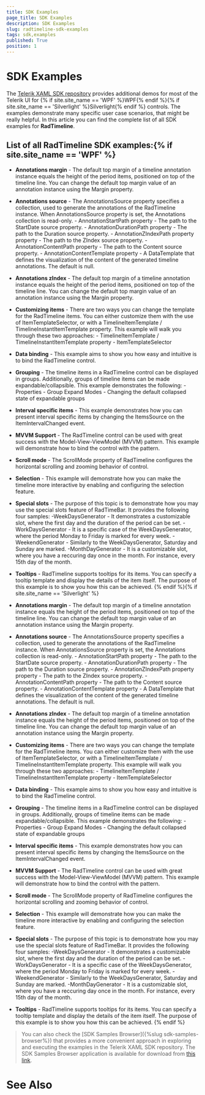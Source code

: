 ```yaml
---
title: SDK Examples
page_title: SDK Examples
description: SDK Examples
slug: radtimeline-sdk-examples
tags: sdk,examples
published: True
position: 1
---
```


# SDK Examples



The [Telerik XAML SDK repository](https://github.com/telerik/xaml-sdk/tree/master/) provides additional demos for most of the Telerik UI for {% if site.site_name == 'WPF' %}WPF{% endif %}{% if site.site_name == 'Silverlight' %}Silverlight{% endif %} controls. The examples demonstrate many specific user case scenarios, that might be really helpful. In this article you can find the complete list of all SDK examples for __RadTimeline__.

## List of all RadTimeline SDK examples:{% if site.site_name == 'WPF' %}

* __Annotations margin__ - The default top margin of a timeline annotation instance equals the height of the period items, positioned on top of the timeline line. You can change the default top margin value of an annotation instance using the Margin property.

* __Annotations source__ - The AnnotationsSource property specifies a collection, used to generate the annotations of the RadTimeline instance. When AnnotationsSource property is set, the Annotations collection is read-only.   - AnnotationStartPath property - The path to the StartDate source property.   - AnnotationDurationPath property - The path to the Duration source property.   - AnnotationZIndexPath property property - The path to the ZIndex source property.   - AnnotationContentPath property - The path to the Content source property.   - AnnotationContentTemplate property - A DataTemplate that defines the visualization of the content of the generated timeline annotations. The default is null. 

* __Annotations zIndex__ - The default top margin of a timeline annotation instance equals the height of the period items, positioned on top of the timeline line. You can change the default top margin value of an annotation instance using the Margin property.

* __Customizing items__ - There are two ways you can change the template for the RadTimeline items. You can either customize them with the use of ItemTemplateSelector, or with a TimelineItemTemplate / TimelineInstantItemTemplate property. This example will walk you through these two approaches:   - TimelineItemTemplate / TimelineInstantItemTemplate property   - ItemTemplateSelector

* __Data binding__ - This example aims to show you how easy and intuitive is to bind the RadTimeline control. 

* __Grouping__ - The timeline items in a RadTimeline control can be displayed in groups. Additionally, groups of timeline items can be made expandable/collapsible. This example demonstrates the following:   - Properties   - Group Expand Modes   - Changing the default collapsed state of expandable groups

* __Interval specific items__ - This example demonstrates how you can present interval specific items by changing the ItemsSource on the ItemIntervalChanged event.

* __MVVM Support__ - The RadTimeline control can be used with great success with the Model-View-ViewModel (MVVM) pattern. This example will demonstrate how to bind the control with the pattern. 

* __Scroll mode__ - The ScrollMode property of RadTimeline configures the horizontal scrolling and zooming behavior of control. 

* __Selection__ - This example will demonstrate how you can make the timeline more interactive by enabling and configuring the selection feature. 

* __Special slots__ - The purpose of this topic is to demonstrate how you may use the special slots feature of RadTimeBar. It provides the following four samples: 	 	-WeekDaysGenerator - It demonstrates a customizable slot, where the first day and the duration of the period can be set. 	-WorkDaysGenerator - It is a specific case of the WeekDaysGenerator, where the period Monday to Friday is marked for every week. 	-WeekendGenerator - Similarly to the WeekDaysGenerator, Saturday and Sunday are marked. 	-MonthDayGenerator - It is a customizable slot, where you have a reccuring day once in the month. For instance, every 15th day of the month.

* __Tooltips__ - RadTimeline supports tooltips for its items. You can specify a tooltip template and display the details of the item itself. The purpose of this example is to show you how this can be achieved. {% endif %}{% if site.site_name == 'Silverlight' %}

* __Annotations margin__ - The default top margin of a timeline annotation instance equals the height of the period items, positioned on top of the timeline line. You can change the default top margin value of an annotation instance using the Margin property.

* __Annotations source__ - The AnnotationsSource property specifies a collection, used to generate the annotations of the RadTimeline instance. When AnnotationsSource property is set, the Annotations collection is read-only.   - AnnotationStartPath property - The path to the StartDate source property.   - AnnotationDurationPath property - The path to the Duration source property.   - AnnotationZIndexPath property property - The path to the ZIndex source property.   - AnnotationContentPath property - The path to the Content source property.   - AnnotationContentTemplate property - A DataTemplate that defines the visualization of the content of the generated timeline annotations. The default is null. 

* __Annotations zIndex__ - The default top margin of a timeline annotation instance equals the height of the period items, positioned on top of the timeline line. You can change the default top margin value of an annotation instance using the Margin property.

* __Customizing items__ - There are two ways you can change the template for the RadTimeline items. You can either customize them with the use of ItemTemplateSelector, or with a TimelineItemTemplate / TimelineInstantItemTemplate property. This example will walk you through these two approaches:   - TimelineItemTemplate / TimelineInstantItemTemplate property   - ItemTemplateSelector

* __Data binding__ - This example aims to show you how easy and intuitive is to bind the RadTimeline control. 

* __Grouping__ - The timeline items in a RadTimeline control can be displayed in groups. Additionally, groups of timeline items can be made expandable/collapsible. This example demonstrates the following:   - Properties   - Group Expand Modes   - Changing the default collapsed state of expandable groups

* __Interval specific items__ - This example demonstrates how you can present interval specific items by changing the ItemsSource on the ItemIntervalChanged event.

* __MVVM Support__ - The RadTimeline control can be used with great success with the Model-View-ViewModel (MVVM) pattern. This example will demonstrate how to bind the control with the pattern. 

* __Scroll mode__ - The ScrollMode property of RadTimeline configures the horizontal scrolling and zooming behavior of control. 

* __Selection__ - This example will demonstrate how you can make the timeline more interactive by enabling and configuring the selection feature. 

* __Special slots__ - The purpose of this topic is to demonstrate how you may use the special slots feature of RadTimeBar. It provides the following four samples: 	 	-WeekDaysGenerator - It demonstrates a customizable slot, where the first day and the duration of the period can be set. 	-WorkDaysGenerator - It is a specific case of the WeekDaysGenerator, where the period Monday to Friday is marked for every week. 	-WeekendGenerator - Similarly to the WeekDaysGenerator, Saturday and Sunday are marked. 	-MonthDayGenerator - It is a customizable slot, where you have a reccuring day once in the month. For instance, every 15th day of the month.

* __Tooltips__ - RadTimeline supports tooltips for its items. You can specify a tooltip template and display the details of the item itself. The purpose of this example is to show you how this can be achieved. {% endif %}

>You can also check the [SDK Samples Browser]({%slug sdk-samples-browser%}) that provides a more convenient approach in exploring and executing the examples in the Telerik XAML SDK repository. The SDK Samples Browser application is available for download from [this link](http://demos.telerik.com/xaml-sdkbrowser/).

# See Also

